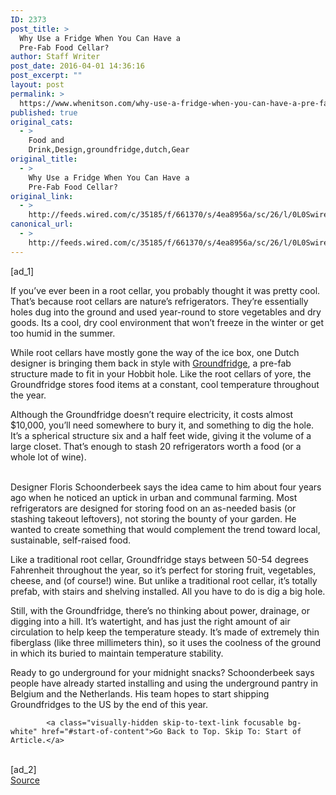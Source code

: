 ```yaml
---
ID: 2373
post_title: >
  Why Use a Fridge When You Can Have a
  Pre-Fab Food Cellar?
author: Staff Writer
post_date: 2016-04-01 14:36:16
post_excerpt: ""
layout: post
permalink: >
  https://www.whenitson.com/why-use-a-fridge-when-you-can-have-a-pre-fab-food-cellar/
published: true
original_cats:
  - >
    Food and
    Drink,Design,groundfridge,dutch,Gear
original_title:
  - >
    Why Use a Fridge When You Can Have a
    Pre-Fab Food Cellar?
original_link:
  - >
    http://feeds.wired.com/c/35185/f/661370/s/4ea8956a/sc/26/l/0L0Swired0N0C20A160C0A40Cstore0Ewine0Eunderground0Einside0Epre0Efab0Efood0Ecellar0C/story01.htm
canonical_url:
  - >
    http://feeds.wired.com/c/35185/f/661370/s/4ea8956a/sc/26/l/0L0Swired0N0C20A160C0A40Cstore0Ewine0Eunderground0Einside0Epre0Efab0Efood0Ecellar0C/story01.htm
---
```

 [ad_1]
<br><div id=""><p>If you’ve ever been in a root cellar, you probably thought it was pretty cool. That’s because root cellars are nature’s refrigerators. They’re essentially holes dug into the ground and used year-round to store vegetables and dry goods. Its a cool, dry cool environment that won’t freeze in the winter or get too humid in the summer.</p>
<p>While root cellars have mostly gone the way of the ice box, one Dutch designer is bringing them back in style with <a href="http://www.weltevree.nl/US/collectie/groundfridge" target="_blank">Groundfridge</a>, a pre-fab structure made to fit in your Hobbit hole. Like the root cellars of yore, the Groundfridge stores food items at a constant, cool temperature throughout the year.</p>
<p>Although the Groundfridge doesn’t require electricity, it costs almost $10,000, you’ll need somewhere to bury it, and something to dig the hole. It’s a spherical structure six and a half feet wide, giving it the volume of a large closet. That’s enough to stash 20 refrigerators worth a food (or a whole lot of wine).</p>

<br/>Designer Floris Schoonderbeek says the idea came to him about four years ago when he noticed an uptick in urban and communal farming. Most refrigerators are designed for storing food on an as-needed basis (or stashing takeout leftovers), not storing the bounty of your garden. He wanted to create something that would complement the trend toward local, sustainable, self-raised food.
<p>Like a traditional root cellar, <span>Groundfridge</span> stays between 50-54 degrees Fahrenheit throughout the year, so it’s perfect for storing fruit, vegetables, cheese, and (of course!) wine. But unlike a traditional root cellar, it’s totally prefab, with stairs and shelving installed. All you have to do is dig a big hole.</p>
<p>Still, with the Groundfridge, there’s no thinking about power, drainage, or digging into a hill. It’s watertight, and has just the right amount of air circulation to help keep the temperature steady. It’s made of extremely thin fiberglass (like three millimeters thin), so it uses the coolness of the ground in which its buried to maintain temperature stability.</p>
<p>Ready to go underground for your midnight snacks? Schoonderbeek says people have already started installing and using the underground pantry in Belgium and the Netherlands. His team hopes to start shipping Groundfridges to the US by the end of this year.</p>

			<a class="visually-hidden skip-to-text-link focusable bg-white" href="#start-of-content">Go Back to Top. Skip To: Start of Article.</a>

			
</div>
<br>[ad_2]
<br><a href="http://feeds.wired.com/c/35185/f/661370/s/4ea8956a/sc/26/l/0L0Swired0N0C20A160C0A40Cstore0Ewine0Eunderground0Einside0Epre0Efab0Efood0Ecellar0C/story01.htm">Source </a>